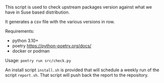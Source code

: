 This script is used to check upstream packages version against what we have in Suse based distribution.

It generates a csv file with the various versions in row.

Requirements:
- python 3.10+
- poetry https://python-poetry.org/docs/
- docker or podman

Usage:
`poetry run src/check.py`

An install script `install.sh` is provided that will schedule a weekly run of the script `report.sh`.
That script will push back the report to the repository.
